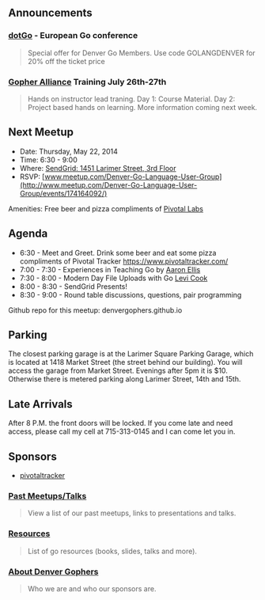 Announcements
------------

### [dotGo](http://www.dotgo.eu/) - European Go conference
> Special offer for Denver Go Members.  Use code GOLANGDENVER for 20% off the ticket price

### [Gopher Alliance](http://www.gopheralliance.com/) Training July 26th-27th
> Hands on instructor lead traning.  Day 1: Course Material.  Day 2: Project based hands on learning.
> More information coming next week.

Next Meetup
----------

* Date: Thursday, May 22, 2014
* Time: 6:30 - 9:00
* Where: [SendGrid: 1451 Larimer Street, 3rd Floor](https://www.google.com/maps/place/1451+Larimer+St/@39.7481075,-104.9988656,17z/data=!3m1!4b1!4m2!3m1!1s0x876c78c56c8c97a9:0x5d8afe7cd097f085)
* RSVP: [www.meetup.com/Denver-Go-Language-User-Group](http://www.meetup.com/Denver-Go-Language-User-Group/events/174164092/)

Amenities: Free beer and pizza compliments of [Pivotal Labs](http://www.pivotallabs.com/)

Agenda
--------
* 6:30 - Meet and Greet. Drink some beer and eat some pizza compliments of Pivotal Tracker https://www.pivotaltracker.com/
* 7:00 - 7:30 - Experiences in Teaching Go by [Aaron Ellis](https://github.com/aodin)
* 7:30 - 8:00 - Modern Day File Uploads with Go [Levi Cook](https://github.com/levicook)
* 8:00 - 8:30 - SendGrid Presents!
* 8:30 - 9:00 - Round table discussions, questions, pair programming

Github repo for this meetup: denvergophers.github.io

Parking
---------
The closest parking garage is at the Larimer Square Parking Garage, which is located at 1418 Market Street (the street behind our building).
You will access the garage from Market Street.
Evenings after 5pm it is $10. Otherwise there is metered parking along Larimer Street, 14th and 15th.

Late Arrivals
-------
After 8 P.M. the front doors will be locked.  If you come late and need access, please call my cell at 715-313-0145 and I can come let you in.

Sponsors
---------------
* [pivotaltracker](http://www.pivotaltracker.com)

### [Past Meetups/Talks](https://github.com/DenverGophers/talks/blob/master/PAST.md)
> View a list of our past meetups, links to presentations and talks.


### [Resources](https://github.com/DenverGophers/talks/blob/master/RESOURCES.md)
> List of go resources (books, slides, talks and more).

### [About Denver Gophers](https://github.com/DenverGophers/talks/blob/master/ABOUT.md)
> Who we are and who our sponsors are.
